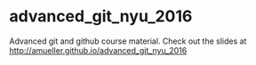 # advanced_git_nyu_2016
Advanced git and github course material.
Check out the slides at http://amueller.github.io/advanced_git_nyu_2016
